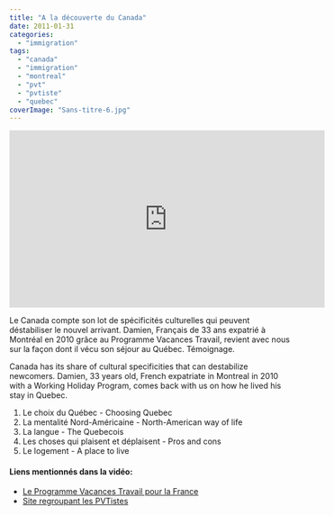 ```yaml
---
title: "A la découverte du Canada"
date: 2011-01-31
categories: 
  - "immigration"
tags: 
  - "canada"
  - "immigration"
  - "montreal"
  - "pvt"
  - "pvtiste"
  - "quebec"
coverImage: "Sans-titre-6.jpg"
---
```


<iframe width="560" height="315" src="https://www.youtube.com/embed/gnWCBlryroA" frameborder="0" allowfullscreen></iframe>

Le Canada compte son lot de spécificités culturelles qui peuvent déstabiliser le nouvel arrivant. Damien, Français de 33 ans expatrié à Montréal en 2010 grâce au Programme Vacances Travail, revient avec nous sur la façon dont il vécu son séjour au Québec. Témoignage.

Canada has its share of cultural specificities that can destabilize newcomers. Damien, 33 years old, French expatriate in Montreal in 2010 with a Working Holiday Program, comes back with us on how he lived his stay in Quebec.

1. Le choix du Québec - Choosing Quebec
2. La mentalité Nord-Américaine - North-American way of life
3. La langue - The Quebecois
4. Les choses qui plaisent et déplaisent - Pros and cons
5. Le logement - A place to live

#### Liens mentionnés dans la vidéo:

- [Le Programme Vacances Travail pour la France](http://www.cic.gc.ca/iec-eic/ "Expérience internationale Canada")
- [Site regroupant les PVTistes](http://www.pvtistes.net)
